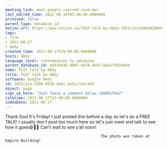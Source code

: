 ```yaml
---
meeting_link: meet.google.com/cmd-sxum-dwr
last_edited_time: 2021-08-28T03:08:00.0000000
archived: false
parent_type: database_id
notion_url: https://www.notion.so/TGIF-talk-by-Abby-1651c1ce150b493b8ebcea5cc32dc4d9
tags:
- Talk
- 2021-08-27
- Abby
created_time: 2021-08-17T19:09:00.0000000
hosts: Abby
language_level: intermediate to advanced
parent_database_id: e9339446-880f-4ef0-8ad7-8ad1f507dded
name: TGIF talk by Abby
title: TGIF talk by Abby
software: Google Meet
id: 1651c1ce-150b-493b-8ebc-ea5cc32dc4d9
object: page
sign_up_here: "Just leave a comment below \U0001F642"
talktime: 2021-08-27T22:00:00.0000000
indexDate: 2021-08-27
---
```




Thank God It's Friday! I just posted this before a day so let's do a FREE TALK!
I usually don't post too much here so let's just meet and talk to see how it goes😆👍🏻
Can’t wait to see y’all soon!



                                               The photo was taken at Empire Building!











